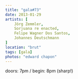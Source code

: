 ```yaml
---
title: "gala#73"
date: 2013-01-29
artists: [
    Jörg Zemmler,
    Sorjuana re enacted,
    Felipe Wagner Dos Santos,
    Johannes Deutschmann
]
location: "brut"
tags: [gala]
photos: "edward chapon"
---
```

doors: 7pm / begin: 8pm (sharp!)
